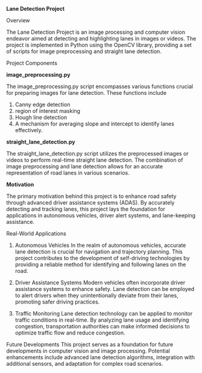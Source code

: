 **Lane Detection Project**

Overview

The Lane Detection Project is an image processing and computer vision endeavor aimed at detecting and highlighting lanes in images or videos. The project is implemented in Python using the OpenCV library, providing a set of scripts for image preprocessing and straight lane detection.

Project Components

**image_preprocessing.py**

The image_preprocessing.py script encompasses various functions crucial for preparing images for lane detection. 
These functions include 
1. Canny edge detection
2. region of interest masking
3. Hough line detection
4. A mechanism for averaging slope and intercept to identify lanes effectively.

**straight_lane_detection.py**

The straight_lane_detection.py script utilizes the preprocessed images or videos to perform real-time straight lane detection. The combination of image preprocessing and lane detection allows for an accurate representation of road lanes in various scenarios.

**Motivation**

The primary motivation behind this project is to enhance road safety through advanced driver assistance systems (ADAS). By accurately detecting and tracking lanes, this project lays the foundation for applications in autonomous vehicles, driver alert systems, and lane-keeping assistance.

Real-World Applications

1. Autonomous Vehicles
In the realm of autonomous vehicles, accurate lane detection is crucial for navigation and trajectory planning. This project contributes to the development of self-driving technologies by providing a reliable method for identifying and following lanes on the road.

2. Driver Assistance Systems
Modern vehicles often incorporate driver assistance systems to enhance safety. Lane detection can be employed to alert drivers when they unintentionally deviate from their lanes, promoting safer driving practices.

3. Traffic Monitoring
Lane detection technology can be applied to monitor traffic conditions in real-time. By analyzing lane usage and identifying congestion, transportation authorities can make informed decisions to optimize traffic flow and reduce congestion.

Future Developments
This project serves as a foundation for future developments in computer vision and image processing. Potential enhancements include advanced lane detection algorithms, integration with additional sensors, and adaptation for complex road scenarios.
